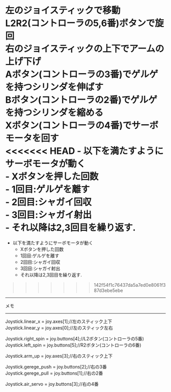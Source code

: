 左のジョイスティックで移動  
L2R2(コントローラの5,6番)ボタンで旋回  
右のジョイスティックの上下でアームの上げ下げ  
Aボタン(コントローラの3番)でゲルゲを持つシリンダを伸ばす  
Bボタン(コントローラの2番)でゲルゲを持つシリンダを縮める  
Xボタン(コントローラの4番)でサーボモータを回す  
<<<<<<< HEAD
    - 以下を満たすようにサーボモータが動く  
        - Xボタンを押した回数  
        - 1回目:ゲルゲを離す  
        - 2回目:シャガイ回収  
        - 3回目:シャガイ射出  
        - それ以降は2,3回目を繰り返す.  
=======
* 以下を満たすようにサーボモータが動く  
   * Xボタンを押した回数  
   * 1回目:ゲルゲを離す  
   * 2回目:シャガイ回収  
   * 3回目:シャガイ射出  
   * それ以降は2,3回目を繰り返す.  
>>>>>>> 142f54f1c76437da5a7ed0e8061f387d3ebe5ebe

***
メモ
***  
  Joystick.linear_x = joy.axes[1];//左のスティック上下  
  Joystick.linear_y = joy.axes[0];//左のスティック左右  

  Joystick.right_spin = joy.buttons[4];//L2ボタン(コントローラの5番)  
  Joystick.left_spin  = joy.buttons[5];//R2ボタン(コントローラの6番)  

  Joystick.arm_up = joy.axes[3];//右のスティック上下  

  Joystick.gerege_push = joy.buttons[2];//右の3番  
  Joystick.gerege_pull = joy.buttons[1];//右の2番  

  Joystick.air_servo = joy.buttons[3];//右の4番  
